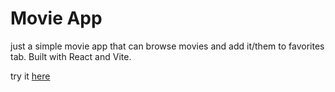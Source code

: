 # Movie App

just a simple movie app that can browse movies and add it/them to favorites tab. Built with React and Vite.

try it [here](https://movie-app-nine-sigma-17.vercel.app/)


